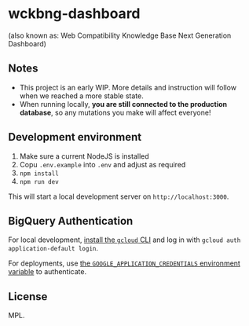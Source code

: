 # wckbng-dashboard

(also known as: Web Compatibility Knowledge Base Next Generation Dashboard)

## Notes

- This project is an early WIP. More details and instruction will follow when we reached a more stable state.
- When running locally, **you are still connected to the production database**, so any mutations you make will affect everyone!

## Development environment

1. Make sure a current NodeJS is installed
2. Copu `.env.example` into `.env` and adjust as required
3. `npm install`
4. `npm run dev`

This will start a local development server on `http://localhost:3000`.

## BigQuery Authentication

For local development, [install the `gcloud` CLI](https://cloud.google.com/sdk/gcloud) and log in with `gcloud auth application-default login`.

For deployments, use [the `GOOGLE_APPLICATION_CREDENTIALS` environment variable](https://cloud.google.com/docs/authentication/application-default-credentials#GAC) to authenticate.

## License

MPL.
